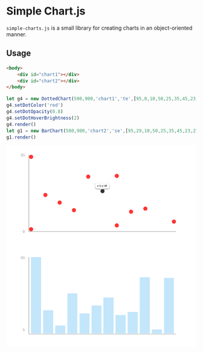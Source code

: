 # Simple Chart.js

`simple-charts.js` is a small library for creating charts in an object-oriented manner.

## Usage

```html
<body>
    <div id="chart1"></div>
    <div id="chart2"></div>
</body>
```

```javascript
let g4 = new DottedChart(500,900,'chart1','te',[95,0,10,50,25,35,45,23,27,70,5,69],[0,0,10,5,3,2,1,7,8,6,6,4])
g4.setDotColor('red')
g4.setDotOpacity(0.8)
g4.setDotHoverBrightness(2)
g4.render()
let g1 = new BarChart(500,900,'chart2','se',[95,29,10,50,25,35,45,23,27,70,5,69],[5,10,15,5,3,40,25,7,10,6,7,4]) 
g1.render()
```
![example charts](charts-example.png)
